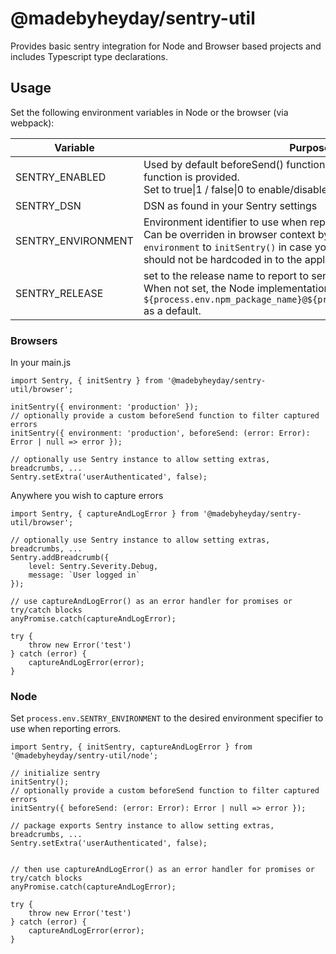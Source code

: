 # @madebyheyday/sentry-util

Provides basic sentry integration for Node and Browser based projects and includes Typescript type declarations.

## Usage

Set the following environment variables in Node or the browser (via webpack):

| Variable           | Purpose                                                                                                                                                                                                                                    |
| ------------------ | ------------------------------------------------------------------------------------------------------------------------------------------------------------------------------------------------------------------------------------------ |
| SENTRY_ENABLED     | Used by default beforeSend() function if no custom beforeSend function is provided.<br>Set to true\|1 / false\|0 to enable/disable reporting errors to Sentry                                                                              |
| SENTRY_DSN         | DSN as found in your Sentry settings                                                                                                                                                                                                       |
| SENTRY_ENVIRONMENT | Environment identifier to use when reporting errors.<br>Can be overriden in browser context by providing parameter `environment` to `initSentry()` in case your environment cannot or should not be hardcoded in to the application source |
| SENTRY_RELEASE     | set to the release name to report to sentry when capturing errors. When not set, the Node implementation will use `${process.env.npm_package_name}@${process.env.npm_package_version` as a default.                                        |

### Browsers

In your main.js

```
import Sentry, { initSentry } from '@madebyheyday/sentry-util/browser';

initSentry({ environment: 'production' });
// optionally provide a custom beforeSend function to filter captured errors
initSentry({ environment: 'production', beforeSend: (error: Error): Error | null => error });

// optionally use Sentry instance to allow setting extras, breadcrumbs, ...
Sentry.setExtra('userAuthenticated', false);

```

Anywhere you wish to capture errors

```
import Sentry, { captureAndLogError } from '@madebyheyday/sentry-util/browser';

// optionally use Sentry instance to allow setting extras, breadcrumbs, ...
Sentry.addBreadcrumb({
	level: Sentry.Severity.Debug,
	message: `User logged in`
});

// use captureAndLogError() as an error handler for promises or try/catch blocks
anyPromise.catch(captureAndLogError);

try {
	throw new Error('test')
} catch (error) {
	captureAndLogError(error);
}
```

### Node

Set `process.env.SENTRY_ENVIRONMENT` to the desired environment specifier to use when reporting errors.

```
import Sentry, { initSentry, captureAndLogError } from '@madebyheyday/sentry-util/node';

// initialize sentry
initSentry();
// optionally provide a custom beforeSend function to filter captured errors
initSentry({ beforeSend: (error: Error): Error | null => error });

// package exports Sentry instance to allow setting extras, breadcrumbs, ...
Sentry.setExtra('userAuthenticated', false);


// then use captureAndLogError() as an error handler for promises or try/catch blocks
anyPromise.catch(captureAndLogError);

try {
	throw new Error('test')
} catch (error) {
	captureAndLogError(error);
}
```
